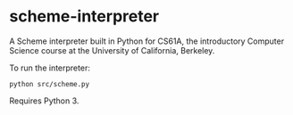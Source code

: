 # scheme-interpreter

A Scheme interpreter built in Python for CS61A, the introductory Computer Science course at the University of California, Berkeley.

To run the interpreter:

	python src/scheme.py

Requires Python 3.
